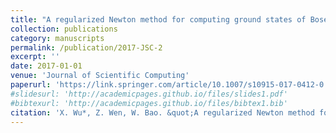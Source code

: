 ```yaml
---
title: "A regularized Newton method for computing ground states of Bose-Einstein condensates"
collection: publications
category: manuscripts
permalink: /publication/2017-JSC-2
excerpt: ''
date: 2017-01-01
venue: 'Journal of Scientific Computing'
paperurl: 'https://link.springer.com/article/10.1007/s10915-017-0412-0'
#slidesurl: 'http://academicpages.github.io/files/slides1.pdf'
#bibtexurl: 'http://academicpages.github.io/files/bibtex1.bib'
citation: 'X. Wu*, Z. Wen, W. Bao. &quot;A regularized Newton method for computing ground states of Bose-Einstein condensates.&quot; <i>Journal of Scientific Computing</i>. 73(1), 303-329, 2017.'
---
```



